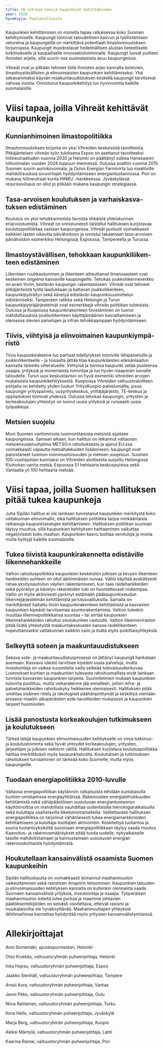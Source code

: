 ```yaml
---
title: 10 vihreää teesiä kaupunkien kehittä­miseen
year: 2020
hyvaksyja: Puoluevaltuusto
---
```


Kaupunkien kehittäminen on monella tapaa ratkaisevaa koko Suomen kehittymiselle. Kaupungit toimivat taloudellisen kasvun ja työllistämisen vetureina ja kaupungeilla on merkittävä potentiaali ilmastonmuutoksen torjunnassa. Kaupungit muodostavat hedelmällisen alustan tieteelliselle tutkimukselle ja kaupalliselle innovaatiotoiminnalle. Kaupungit luovat puitteet ihmisten arjelle, sillä suurin osa suomalaisista asuu kaupungeissa.

Vihreät ovat jo pitkään tehneet töitä ihmisten arjen kannalta toimivien, ilmastoystävällisten ja elinvoimaisten kaupunkien kehittämiseksi. Yhä sekavammaksi käyvän maakuntauudistuksen keskellä kaupungit tarvitsevat vahvaa visiota. Onnistunut kaupunkikehitys luo hyvinvointia kaikille suomalaisille.

# Viisi tapaa, joilla Vihreät kehittävät kaupunkeja

## Kunnian­hi­moinen ilmasto­po­li­tiikka

Ilmastonmuutoksen torjunta on yksi Vihreiden keskeisistä tavoitteista. Pitkäjänteisen vihreän työn tuloksena Espoo on asettanut tavoitteeksi hiilineutraaliuden vuonna 2030 ja Helsinki on päättänyt sulkea Hanasaaren hiilivoimalan vuoden 2024 loppuun mennessä. Oulussa avattiin vuonna 2015 Suomen suurin aurinkovoimala, ja Oulun Energian Farmivirta luo maatiloille mahdollisuuksia sivuvirtojen hyödyntämiseen energiantuotannossa. Pori on mukana hiilineutraali kunta HINKU -hankkeessa. Jyväskylässä resurssiviisaus on ollut jo pitkään mukana kaupungin strategiassa.

## Tasa-ar­voisen koulutuksen ja varhais­kas­va­tuksen edistäminen

Koulutus on yksi tehokkaimmista tavoista ehkäistä yhteiskunnan eriarvoistumista. Vihreät on onnistuneesti taistellut hallituksen kurjistavaa koulutuspolitiikkaa vastaan kaupungeissa. Vihreät puolusti voimakkaasti kaikkien lasten oikeutta päivähoitoon ja onnistui takaamaan tasa-arvoisen päivähoidon esimerkiksi Helsingissä, Espoossa, Tampereella ja Turussa.

## Ilmastoys­tä­väl­li­sen, tehokkaan kaupunki­lii­ken­teen edistäminen

Liikenteen ruuhkautuminen ja liikenteen aiheuttamat ilmansaasteet ovat keskeinen ongelma kasvaville kaupungeille. Tehokas joukkoliikenneverkko on avain tiiviin, kestävän kaupungin rakentamiseen. Vihreät ovat tehneet pitkäjänteistä työtä laadukkaan ja kattavan joukkoliikenteen, kaupunkipyöräilyn sekä kävelyä edistävän kaupunkisuunnittelun edistämiseksi. Tampereen ratikka sekä Helsingin ja Turun kaupunkipyöräjärjestelmät ovat esimerkkejä vihreän politiikan tuloksista. Oulussa ja Kuopiossa kaupunkirakenteen tiivistäminen on luonut mahdollisuuksia joukkoliikenteen käyttäjämäärien kasvattamiseen ja olemassa olevien palvelujen ja infran tehokkaampaan hyödyntämiseen.

## Tiivis, viihtyisä ja elinvoi­mainen kaupunkiym­pä­ristö

Tiivis kaupunkirakenne luo parhaat edellytykset toimiville lähipalveluille ja joukkoliikenteelle – ja toisaalta jättää tilaa kaupunkilaisten elämänlaadun kannalta tärkeille viheralueille. Viihtyisä ja toimiva kaupunki vetää puoleensa osaajia, yrityksiä ja monenlaista toimintaa ja luo hyvän maaperän luovalle taloudelle. Turun uusi keskustavisio on hyvä esimerkki vihreiden arvojen mukaisesta kaupunkikehityksestä. Kuopiossa Vihreiden valtuustoaloitteen pohjalta on kehitetty yhden luukun YritysKuopio-palvelumallia, jossa kaupungin yrityspalvelu, uusyrityskeskus, yrittäjäjärjestö, TE-keskus ja oppilaitokset toimivat yhdessä. Oulussa tehokas kaupungin, yritysten ja korkeakoulujen yhteistyö on luonut uusia yrityksiä ja runsaasti uusia työpaikkoja.

## Metsien suojelu

Moni Suomen vanhimmista luonnontilaisista metsistä sijaitsee kaupungeissa. Samaan aikaan, kun hallitus on leikannut valtaosan metsiensuojeluohjelma METSO:n rahoituksesta ja ajanut EU:ssa voimakkaasti vapautta metsähakkuiden lisäämiseen, kaupungit ovat panostaneet luonnon monimuotoisuuden ja metsien suojeluun. Suomen 100-vuotisjuhlan kunniaksi on Vihreiden aloitteesta suojeltu Helsingissä Kivinokan vanha metsä, Espoossa 51 hehtaaria keskuspuistoa sekä Vantaalla yli 100 hehtaaria metsää.

# Viisi tapaa, joilla Suomen hallituksen pitää tukea kaupunkeja

Juha Sipilän hallitus ei ole lainkaan tunnistanut kaupunkien merkitystä koko valtakunnan elinvoimalle, eikä hallituksen politiikka tarjoa minkäänlaisia ratkaisuja kaupunkiseutujen kehittämiseen. Hallituksen politiikan suunnan täytyy muuttua, sillä kaupunkien kehityksen haittaaminen vaikuttaa negatiivisesti koko maahan. Kaupunkien kasvu tuottaa verotuloja ja monia muita hyötyjä kaikille suomalaisille.

## Tukea tiivistä kaupunki­ra­ken­netta edistäville liikenne­hank­keille

Valtion rahoituspolitiikka kaupunkien keskeisten julkisen ja kevyen liikenteen hankkeiden suhteen on ollut äärimmäisen nuivaa. Valtio käyttää avokätisesti rahaa yksityisautoilun väylien rakentamiseen, kun taas raidehankkeiden sekä pyöräilyn ja kävelyn rakenteiden tuki on huomattavasti niukempaa. Valtio on myös aktiivisesti pyrkinyt estämään pääkaupunkiseudun liikennejärjestelmän kehittämistä jarrutusvalituksilla. Samalla on merkittävästi haitattu tiiviin kaupunkirakenteen kehittämistä ja kasvavien kaupunkien kipeästi tarvitsemaa asuntorakentamista. Valtion tuleekin muuttaa liikennepolitiikkansa suuntaa – tai siirtää kaupunkien liikennehankkeiden rahoitus seutukuntien vastuulle. Valtion liikenneviraston pitää lisätä yhteistyötä maakuntakeskusten kanssa raideliikenteen nopeuttamiseksi valtakunnan kaikkiin osiin ja lisätä myös poikittaisyhteyksiä.

## Selkeyttä soteen ja maakuntauu­dis­tukseen

Sekava sote- ja maakuntauudistusprosessi on jättänyt kaupungit hankalaan asemaan. Kasvava väestö tarvitsee kipeästi uusia palveluja, mutta investointeja on vaikea suunnitella vailla selkeää tulevaisuudenkuvaa. Luonnokset kuntien ja maakuntien tulevasta rahoitusmallista eivät lainkaan tunnista kasvavien kaupunkien tarpeita. Suunnitelmien mukaan kaupunkien tulovirta puolittuu, mutta velkarakenne jää ennalleen, jolloin infra- ja palveluhankkeiden rahoituskyky heikkenee olennaisesti. Hallituksen pitää unohtaa sisäinen riitely ja ideologiset päähänpinttymät ja keskittyä viemään prosessi maaliin alkuperäisten sote-tavoitteiden mukaisesti ja kaupunkien tarpeet huomioiden.

## Lisää panostusta korkeakou­lujen tutkimuk­seen ja koulutukseen

Tärkeä tekijä kaupunkien elinvoimaisuuden kehitykselle on vireä tutkimus- ja koulutustoiminta sekä hyvät yhteydet korkeakoulujen, yritysten, järjestöjen ja julkisen sektorin välillä. Hallituksen kurjistava koulutuspolitiikka haittaa merkittävästi myös kaupunkitaloutta. Koulutuksen ja tutkimuksen rahoituksen turvaaminen on tärkeää koko Suomelle, mutta myös kaupungeille.

## Tuodaan energia­po­li­tiikka 2010-lu­vulle

Valtaosa energiapolitiikan käytännön ratkaisuista tehdään kuntatasolla kuntien omistamissa energiayhtiöissä. Rakennusten energiatehokkuuden kehittämistä sekä vähäpäästöisen uusiutuvan energiantuotannon käyttöönottoa on mahdollista vauhdittaa uudenlaisilla teknologiaratkaisuilla sekä kuluttajia osallistavilla liiketoimintamalleilla. Valitettavasti hallituksen energiapolitiikka on tarjonnut vähänlaisesti tukea energiamarkkinoiden kehittämiseen ja kuluttaja-tuottajien aktivointiin. Keskitettyä tuotantoa ja suuria tuotantoyksiköitä suosivaan energiapolitiikkaan täytyy saada muutos. Kaavoitus- ja rakennusmääräykset pitää tuoda uudelle, nykyaikaiselle tasolle mahdollistamaan ja kannustamaan uusiutuvan energian rakennuskohtaista hyödyntämistä.

## Houkutel­laan kansain­vä­listä osaamista Suomen kaupunkeihin

Sipilän hallituskautta on voimakkaasti leimannut maahanmuuton vaikeuttaminen sekä rasistisen ilmapiirin lietsominen. Kaupunkien talouden ja elinvoimaisuuden kehityksen kannalta on kuitenkin olennaista saada Suomeen kansainvälisiä yrityksiä, investointeja ja osaajia. Työperäisen maahanmuuton esteitä tulee purkaa ja maamme johtavien päätöksentekijöiden on selvästi osoitettava, etteivät rasismi ja muukalaisviha ole hyväksyttävää. Maahanmuuttajien yhteyksiä lähtömaihinsa kannattaa hyödyntää myös yritysten kansainvälistymisessä.

# Allekirjoittajat

Anni Sinnemäki, apulaispormestari, Helsinki

Otso Kivekäs, valtuustoryhmän puheenjohtaja, Helsinki

Inka Hopsu, valtuustoryhmän puheenjohtaja, Espoo

Jaakko Stenhäll, valtuustoryhmän puheenjohtaja, Tampere

Anssi Aura, valtuustoryhmän puheenjohtaja, Vantaa

Jenni Pitko, valtuustoryhmän puheenjohtaja, Oulu

Niina Ratilainen, valtuustoryhmän puheenjohtaja, Turku

Ilona Helle, valtuustoryhmän puheenjohtaja, Jyväskylä

Marja Berg, valtuustoryhmän puheenjohtaja, Kuopio

Aleksi Mäntylä, valtuustoryhmän puheenjohtaja, Lahti

Kaarina Ranne, valtuustoryhmän puheenjohtaja, Pori
